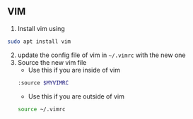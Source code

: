 ## VIM
1. Install vim using
```sh
sudo apt install vim
``` 
2. update the config file of vim in `~/.vimrc` with the new one 
3. Source the new vim file
   - Use this if you are inside of vim
	```sh
	:source $MYVIMRC
	```
   - Use this if you are outside of vim
	```sh
	source ~/.vimrc
	```
